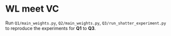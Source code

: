 # WL meet VC
Run `Q1/main_weights.py`, `Q2/main_weights.py`, `Q3/run_shatter_experiment.py` to reproduce the experiments for **Q1** to **Q3**. 